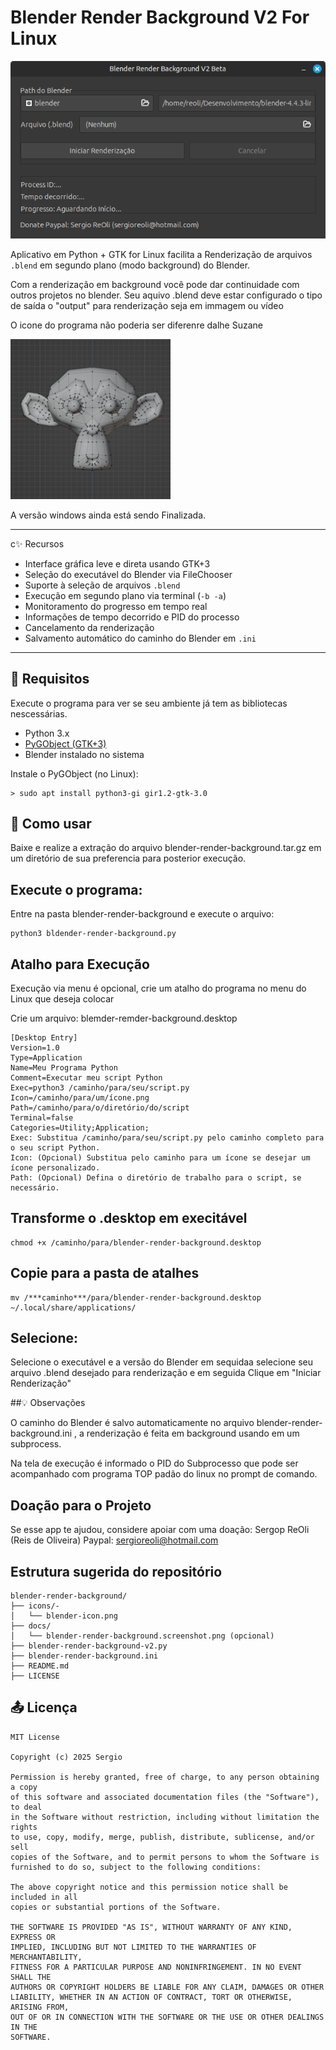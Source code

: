 # Blender Render Background V2 For Linux

<img alt="blender-render-background-screenshot.png" src="blender-render-background-screenshot.png">

Aplicativo em Python + GTK for Linux facilita a Renderização de arquivos `.blend` em segundo plano (modo background) do Blender.

Com a renderização em background você pode dar continuidade com outros projetos no blender.
Seu aquivo .blend deve estar configurado o tipo de saída o "output" para renderização seja em immagem ou vídeo

O icone do programa não poderia ser diferenre dalhe Suzane

<img alt="blender-icon.png" src="blender-icon.png">

A versão windows ainda está sendo Finalizada.


---
c✨ Recursos

- Interface gráfica leve e direta usando GTK+3
- Seleção do executável do Blender via FileChooser
- Suporte à seleção de arquivos `.blend`
- Execução em segundo plano via terminal (`-b -a`)
- Monitoramento do progresso em tempo real
- Informações de tempo decorrido e PID do processo
- Cancelamento da renderização
- Salvamento automático do caminho do Blender em `.ini`

---

## 🔧 Requisitos

Execute o programa para ver se seu ambiente já tem as bibliotecas 
nescessárias.

- Python 3.x
- [PyGObject (GTK+3)](https://pygobject.readthedocs.io/en/latest/)
- Blender instalado no sistema

Instale o PyGObject (no Linux):

```
> sudo apt install python3-gi gir1.2-gtk-3.0
```

## 🚀 Como usar
Baixe e realize a extração do arquivo blender-render-background.tar.gz em
um diretório de sua preferencia para posterior execução.

## Execute o programa:

Entre na pasta blender-render-background e execute o arquivo:

```
python3 bldender-render-background.py
```

## Atalho para Execução

Execução via menu é opcional, crie um atalho do programa no menu do Linux
que deseja colocar

Crie um arquivo: blemder-remder-background.desktop

```
[Desktop Entry]
Version=1.0
Type=Application
Name=Meu Programa Python
Comment=Executar meu script Python
Exec=python3 /caminho/para/seu/script.py
Icon=/caminho/para/um/ícone.png
Path=/caminho/para/o/diretório/do/script
Terminal=false
Categories=Utility;Application;
Exec: Substitua /caminho/para/seu/script.py pelo caminho completo para o seu script Python.
Icon: (Opcional) Substitua pelo caminho para um ícone se desejar um ícone personalizado.
Path: (Opcional) Defina o diretório de trabalho para o script, se necessário.
```

## Transforme o .desktop em execitável
```
chmod +x /caminho/para/blender-render-background.desktop
```
## Copie para a pasta de atalhes

```
mv /***caminho***/para/blender-render-background.desktop ~/.local/share/applications/
```

## Selecione:

Selecione o executável e a versão do Blender em sequidaa selecione seu arquivo .blend desejado 
para renderização e em seguida Clique em "Iniciar Renderização"

##💡 Observações

O caminho do Blender é salvo automaticamente no arquivo blender-render-background.ini , a
renderização é feita em background usando em um subprocess. 

Na tela de execução é informado o PID do Subprocesso que pode ser acompanhado com programa
TOP padão do linux no prompt de comando.

## Doação para o Projeto

Se esse app te ajudou, considere apoiar com uma doação:
Sergop ReOli (Reis de Oliveira)
Paypal: sergioreoli@hotmail.com

## Estrutura sugerida do repositório

```
blender-render-background/
├── icons/-
│   └── blender-icon.png
├── docs/
│   └── blender-render-background.screenshot.png (opcional)
├── blender-render-background-v2.py
├── blender-render-background.ini
├── README.md
├── LICENSE
```

## 📤 Licença
```
MIT License

Copyright (c) 2025 Sergio

Permission is hereby granted, free of charge, to any person obtaining a copy
of this software and associated documentation files (the "Software"), to deal
in the Software without restriction, including without limitation the rights  
to use, copy, modify, merge, publish, distribute, sublicense, and/or sell  
copies of the Software, and to permit persons to whom the Software is  
furnished to do so, subject to the following conditions:

The above copyright notice and this permission notice shall be included in all  
copies or substantial portions of the Software.

THE SOFTWARE IS PROVIDED "AS IS", WITHOUT WARRANTY OF ANY KIND, EXPRESS OR  
IMPLIED, INCLUDING BUT NOT LIMITED TO THE WARRANTIES OF MERCHANTABILITY,  
FITNESS FOR A PARTICULAR PURPOSE AND NONINFRINGEMENT. IN NO EVENT SHALL THE  
AUTHORS OR COPYRIGHT HOLDERS BE LIABLE FOR ANY CLAIM, DAMAGES OR OTHER  
LIABILITY, WHETHER IN AN ACTION OF CONTRACT, TORT OR OTHERWISE, ARISING FROM,  
OUT OF OR IN CONNECTION WITH THE SOFTWARE OR THE USE OR OTHER DEALINGS IN THE  
SOFTWARE.

```

